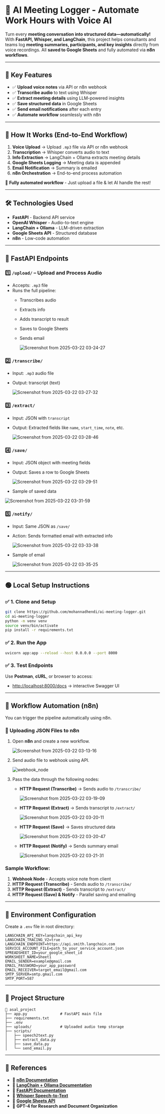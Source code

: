 # 📁 AI Meeting Logger - Automate Work Hours with Voice AI

Turn every **meeting conversation into structured data—automatically!**
With **FastAPI, Whisper, and LangChain**, this project helps consultants and teams log **meeting summaries, participants, and key insights** directly from voice recordings. All **saved to Google Sheets** and fully automated via **n8n workflows**.

---

## 🌟 Key Features

- ✅ **Upload voice notes** via API or n8n webhook
- ✅ **Transcribe audio** to text using Whisper
- ✅ **Extract meeting details** using LLM-powered insights
- ✅ **Save structured data** in Google Sheets
- ✅ **Send email notifications** after each entry
- ✅ **Automate workflow** seamlessly with n8n

---

## 🚀 How It Works (End-to-End Workflow)

1. **Voice Upload** → Upload `.mp3` file via API or n8n webhook
2. **Transcription** → Whisper converts audio to text
3. **Info Extraction** → LangChain + Ollama extracts meeting details
4. **Google Sheets Logging** → Meeting data is appended
5. **Email Notification** → Summary is emailed 
6. **n8n Orchestration** → End-to-end process automation

📌 **Fully automated workflow** - Just upload a file & let AI handle the rest!

---

## 🛠 Technologies Used

- **FastAPI** - Backend API service
- **OpenAI Whisper** - Audio-to-text engine
- **LangChain + Ollama** - LLM-driven extraction
- **Google Sheets API** - Structured database
- **n8n** - Low-code automation

---

## 🔧 FastAPI Endpoints

### 1️⃣ `/upload/` – Upload and Process Audio
- Accepts: `.mp3` file
- Runs the full pipeline:
  - Transcribes audio
  - Extracts info
  - Adds transcript to result
  - Saves to Google Sheets
  - Sends email
  
    ![Screenshot from 2025-03-22 03-24-27](https://github.com/user-attachments/assets/ec138ccf-83c7-4626-bcfd-969727d0b928)


### 2️⃣ `/transcribe/`
- Input: `.mp3` audio file
- Output: transcript (text)

  ![Screenshot from 2025-03-22 03-27-32](https://github.com/user-attachments/assets/182bdce9-fc86-4d6a-800a-93b3a06da81c)


### 3️⃣ `/extract/`
- Input: JSON with `transcript`
- Output: Extracted fields like `name`, `start_time`, `note`, etc.

  ![Screenshot from 2025-03-22 03-28-46](https://github.com/user-attachments/assets/4a662a9a-4352-4603-8fdd-d1af7880fe04)


### 4️⃣ `/save/`
- Input: JSON object with meeting fields
- Output: Saves a row to Google Sheets

  ![Screenshot from 2025-03-22 03-29-51](https://github.com/user-attachments/assets/6a49ddc7-1c49-4347-8cc6-3cde08a5ad5d)

- Sample of saved data

 ![Screenshot from 2025-03-22 03-31-59](https://github.com/user-attachments/assets/6b837c9c-6de8-43b3-b31e-86e4cde2b946)



### 5️⃣ `/notify/`
- Input: Same JSON as `/save/`
- Action: Sends formatted email with extracted info
  
  ![Screenshot from 2025-03-22 03-33-38](https://github.com/user-attachments/assets/dcc27267-3036-44b2-ba50-4f39f722221f)

- Sample of email

  ![Screenshot from 2025-03-22 03-35-25](https://github.com/user-attachments/assets/ab511271-585f-4e19-a5ab-ff7afa581dac)



---

## 🟢 Local Setup Instructions

### ✅ 1. Clone and Setup
```bash
git clone https://github.com/mohannadhendi/ai-meeting-logger.git
cd ai-meeting-logger
python -m venv venv
source venv/bin/activate
pip install -r requirements.txt
```

### ✅ 2. Run the App
```bash
uvicorn app:app --reload --host 0.0.0.0 --port 8000
```

### ✅ 3. Test Endpoints
Use **Postman**, **cURL**, or browser to access:
- [http://localhost:8000/docs](http://localhost:8000/docs) → interactive Swagger UI

---

## 🔄 Workflow Automation (n8n)

You can trigger the pipeline automatically using n8n.

### 🔹 **Uploading JSON Files to n8n**
1. Open **n8n** and create a new workflow.
   
   ![Screenshot from 2025-03-22 03-13-16](https://github.com/user-attachments/assets/21a4c811-79bd-4849-a819-812834cf8d59)

3. Send audio file to webhook using API.
   
   ![webhook_node](https://github.com/user-attachments/assets/030c1748-d0ae-4036-a7a8-0b879a48b13e)

5. Pass the data through the following nodes:
   - **HTTP Request (Transcribe)** → Sends audio to `/transcribe/`
     
     ![Screenshot from 2025-03-22 03-19-09](https://github.com/user-attachments/assets/fbbd117a-51d4-494e-869e-f44aa224bacb)

   - **HTTP Request (Extract)** → Sends transcript to `/extract/`
     
     ![Screenshot from 2025-03-22 03-20-11](https://github.com/user-attachments/assets/8c0945dc-20dd-4d80-a847-71fdec0df243)

   - **HTTP Request (Save)** → Saves structured data
     
     ![Screenshot from 2025-03-22 03-20-47](https://github.com/user-attachments/assets/0537a092-65c0-4cb7-9bfa-80922f38f767)

   - **HTTP Request (Notify)** → Sends summary email
     
     ![Screenshot from 2025-03-22 03-21-31](https://github.com/user-attachments/assets/ad8bbee9-94f5-4566-b51c-11d29b4614a3)


### Sample Workflow:

1. **Webhook Node** - Accepts voice note from client
2. **HTTP Request (Transcribe)** - Sends audio to `/transcribe/`
3. **HTTP Request (Extract)** - Sends transcript to `/extract/`
4. **HTTP Request (Save) & Notify** - Parallel saving and emailing

---

## 📄 Environment Configuration

Create a `.env` file in root directory:

```env
LANGCHAIN_API_KEY=langchain_api_key
LANGCHAIN_TRACING_V2=true
LANGCHAIN_ENDPOINT=https://api.smith.langchain.com
SERVICE_ACCOUNT_FILE=path_to_your_service_account.json
SPREADSHEET_ID=your_google_sheet_id
WORKSHEET_NAME=Sheet1
EMAIL_SENDER=example@gmail.com
EMAIL_PASSWORD=your_app_password
EMAIL_RECEIVER=target_email@gmail.com
SMTP_SERVER=smtp.gmail.com
SMTP_PORT=587
```

---

## 📂 Project Structure

```
📁 asal_project
├── app.py               # FastAPI main file
├── requirements.txt
├── .env
├── uploads/             # Uploaded audio temp storage
├── scripts/
│   ├── speech2text.py
│   ├── extract_data.py
│   ├── save_data.py
│   └── send_email.py
```

---

## 📖 References

- 📌 **[n8n Documentation](https://docs.n8n.io/)**
- 📌 **[LangChain + Ollama Documentation](https://python.langchain.com/docs/modules/model_io/models/llms/integrations/ollama/)**
- 📌 **[FastAPI Documentation](https://fastapi.tiangolo.com/)**
- 📌 **[Whisper Speech-to-Text](https://github.com/openai/whisper)**
- 📌 **[Google Sheets API](https://developers.google.com/sheets/api/guides/concepts)**
- 📌 **GPT-4 for Research and Document Organization**

